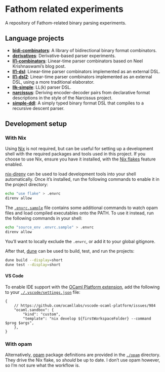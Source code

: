# Fathom related experiments

A repository of Fathom-related binary parsing experiments.

## Language projects

- [**bidi-combinators**](./lang-bidi-combinators/):
  A library of bidirectional binary format combinators.
- [**derivatives**](./lang-derivatives/):
  Derivative-based parser experiments.
- [**ll1-combinators**](./lang-ll1-combinators):
  Linear-time parser combinators based on Neel Krishnaswami’s blog post.
- [**ll1-dsl**](./lang-ll1-dsl):
  Linear-time parser combinators implemented as an external DSL.
- [**ll1-dsl2**](./lang-ll1-dsl2):
  Linear-time parser combinators implemented as an external DSL, using a more
  traditional elaborator.
- [**llk-simple**](./lang-llk-simple):
  LL(k) parser DSL.
- [**narcissus**](./lang-narcissus):
  Deriving encoder-decoder pairs from declarative format descriptions
  in the style of the Narcissus project.
- [**simple-ddl**](./lang-simple-ddl): A simply typed binary format DSL that
  compiles to a recursive descent parser.

## Development setup

### With Nix

Using [Nix] is not required, but can be useful for setting up a development
shell with the required packages and tools used in this project. If you choose
to use Nix, ensure you have it installed, with the [Nix flakes] feature enabled.

[nix-direnv] can be used to load development tools into your shell
automatically. Once it’s installed, run the following commands to enable it in
the project directory:

```sh
echo "use flake" > .envrc
direnv allow
```

The [`.envrc.sample`](.envrc.sample) file contains some additional commands to
watch opam files and load compiled executables onto the PATH. To use it instead,
run the following commands in your shell:

```sh
echo "source_env .envrc.sample" > .envrc
direnv allow
```

You’ll want to locally exclude the `.envrc`, or add it to your global gitignore.

After that, [dune] can be used to build, test, and run the projects:

```sh
dune build --display=short
dune test --display=short
```

[dune]: https://dune.build
[Nix]: https://nixos.org
[Nix flakes]: https://nixos.wiki/wiki/Flakes
[nix-direnv]: https://github.com/nix-community/nix-direnv

#### VS Code

To enable IDE support with the [OCaml Platform extension], add the following to
your [`./.vscode/settings.json`] file:

```jsonc
{
    // https://github.com/ocamllabs/vscode-ocaml-platform/issues/984
    "ocaml.sandbox": {
        "kind": "custom",
        "template": "nix develop ${firstWorkspaceFolder} --command $prog $args",
    },
}
```

[OCaml Platform extension]: https://marketplace.visualstudio.com/items?itemName=ocamllabs.ocaml-platform
[`./.vscode/settings.json`]: https://code.visualstudio.com/docs/getstarted/settings#_workspace-settingsjson-location

### With opam

Alternatively, [opam] package definitions are provided in the [`./opam`](./opam)
directory. They drive the Nix flake, so _should_ be up to date. I don’t use opam
however, so I’m not sure what the workflow is.

[opam]: opam.ocaml.org
